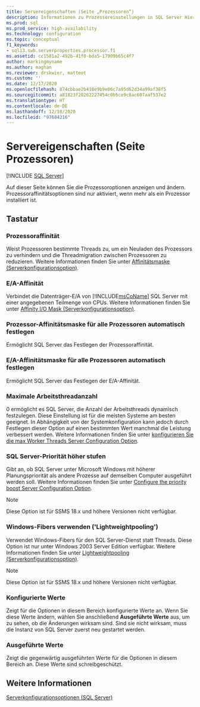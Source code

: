 ```yaml
---
title: Servereigenschaften (Seite „Prozessoren“)
description: Informationen zu Prozessoreinstellungen in SQL Server Hier erfahren Sie, welche Optionen die Anzahl der Arbeitsthreads, die Prozessorzuweisung und andere Eigenschaften steuern.
ms.prod: sql
ms.prod_service: high-availability
ms.technology: configuration
ms.topic: conceptual
f1_keywords:
- sql13.swb.serverproperties.processor.f1
ms.assetid: cc1581a2-492b-41f0-bda5-17909b65c4f7
author: markingmyname
ms.author: maghan
ms.reviewer: drskwier, matteot
ms.custom: ''
ms.date: 12/17/2020
ms.openlocfilehash: 874cbbae2b418e9b9e06c7a95d62d34a99af38f5
ms.sourcegitcommit: a81823f20262227454c0b5ce9c8ac607aaf537e2
ms.translationtype: HT
ms.contentlocale: de-DE
ms.lasthandoff: 12/18/2020
ms.locfileid: "97684216"
---
```

# <a name="server-properties-processors-page"></a>Servereigenschaften (Seite Prozessoren)

[!INCLUDE [SQL Server](../../includes/applies-to-version/sqlserver.md)]

Auf dieser Seite können Sie die Prozessoroptionen anzeigen und ändern. Prozessoraffinitätsoptionen sind nur aktiviert, wenn mehr als ein Prozessor installiert ist.  

## <a name="options"></a>Tastatur

### <a name="processor-affinity"></a>Prozessoraffinität
Weist Prozessoren bestimmte Threads zu, um ein Neuladen des Prozessors zu verhindern und die Threadmigration zwischen Prozessoren zu reduzieren. Weitere Informationen finden Sie unter [Affinitätsmaske (Serverkonfigurationsoption)](../../database-engine/configure-windows/affinity-mask-server-configuration-option.md).

### <a name="io-affinity"></a>E/A-Affinität
Verbindet die Datenträger-E/A von [!INCLUDE[msCoName](../../includes/msconame-md.md)] SQL Server mit einer angegebenen Teilmenge von CPUs. Weitere Informationen finden Sie unter [Affinity I/O Mask (Serverkonfigurationsoption)](../../database-engine/configure-windows/affinity-input-output-mask-server-configuration-option.md).

### <a name="automatically-set-processor-affinity-mask-for-all-processors"></a>Prozessor-Affinitätsmaske für alle Prozessoren automatisch festlegen
Ermöglicht SQL Server das Festlegen der Prozessoraffinität.

### <a name="automatically-set-io-affinity-mask-for-all-processors"></a>E/A-Affinitätsmaske für alle Prozessoren automatisch festlegen
Ermöglicht SQL Server das Festlegen der E/A-Affinität.

### <a name="maximum-worker-threads"></a>Maximale Arbeitsthreadanzahl
0 ermöglicht es SQL Server, die Anzahl der Arbeitsthreads dynamisch festzulegen. Diese Einstellung ist für die meisten Systeme am besten geeignet. In Abhängigkeit von der Systemkonfiguration kann jedoch durch Festlegen dieser Option auf einen bestimmten Wert manchmal die Leistung verbessert werden. Weitere Informationen finden Sie unter [konfigurieren Sie die max Worker Threads Server Configuration Option](../../database-engine/configure-windows/configure-the-max-worker-threads-server-configuration-option.md).  

### <a name="boost-sql-server-priority"></a>SQL Server-Priorität höher stufen
Gibt an, ob SQL Server unter Microsoft Windows mit höherer Planungspriorität als andere Prozesse auf demselben Computer ausgeführt werden soll. Weitere Informationen finden Sie unter [Configure the priority boost Server Configuration Option](../../database-engine/configure-windows/configure-the-priority-boost-server-configuration-option.md).  

> [!Note]
> Diese Option ist für SSMS 18.x und höhere Versionen nicht verfügbar.

### <a name="use-windows-fibers-lightweight-pooling"></a>Windows-Fibers verwenden ('Lightweightpooling')
Verwendet Windows-Fibers für den SQL Server-Dienst statt Threads. Diese Option ist nur unter Windows 2003 Server Edition verfügbar. Weitere Informationen finden Sie unter [Lightweightpooling (Serverkonfigurationsoption)](../../database-engine/configure-windows/lightweight-pooling-server-configuration-option.md).

> [!Note]
> Diese Option ist für SSMS 18.x und höhere Versionen nicht verfügbar.

### <a name="configured-values"></a>Konfigurierte Werte
Zeigt für die Optionen in diesem Bereich konfigurierte Werte an. Wenn Sie diese Werte ändern, wählen Sie anschließend **Ausgeführte Werte** aus, um zu sehen, ob die Änderungen wirksam sind. Sind sie nicht wirksam, muss die Instanz von SQL Server zuerst neu gestartet werden.

### <a name="running-values"></a>Ausgeführte Werte
Zeigt die gegenwärtig ausgeführten Werte für die Optionen in diesem Bereich an. Diese Werte sind schreibgeschützt.

## <a name="see-also"></a>Weitere Informationen
[Serverkonfigurationsoptionen &#40;SQL Server&#41;](../../database-engine/configure-windows/server-configuration-options-sql-server.md)  


